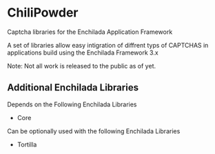 ChiliPowder
===========

Captcha libraries for the Enchilada Application Framework

A set of libraries allow easy intigration of diffrent typs of CAPTCHAS in applications build using the Enchilada Framework 3.x

Note: Not all work is released to the public as of yet.

Additional Enchilada Libraries
------------------------------

Depends on the Following Enchilada Libraries

- Core

Can be optionally used with the following Enchilada Libraries

- Tortilla
